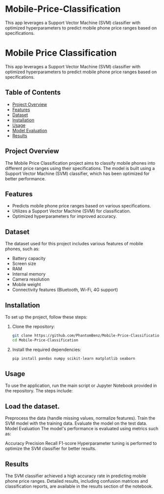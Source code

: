 # Mobile-Price-Classification
This app leverages a Support Vector Machine (SVM) classifier with optimized hyperparameters to predict mobile phone price ranges based on specifications.

# Mobile Price Classification

This app leverages a Support Vector Machine (SVM) classifier with optimized hyperparameters to predict mobile phone price ranges based on specifications.

## Table of Contents
- [Project Overview](#project-overview)
- [Features](#features)
- [Dataset](#dataset)
- [Installation](#installation)
- [Usage](#usage)
- [Model Evaluation](#model-evaluation)
- [Results](#results)

## Project Overview
The Mobile Price Classification project aims to classify mobile phones into different price ranges using their specifications. The model is built using a Support Vector Machine (SVM) classifier, which has been optimized for better performance.

## Features
- Predicts mobile phone price ranges based on various specifications.
- Utilizes a Support Vector Machine (SVM) for classification.
- Optimized hyperparameters for improved accuracy.

## Dataset
The dataset used for this project includes various features of mobile phones, such as:
- Battery capacity
- Screen size
- RAM
- Internal memory
- Camera resolution
- Mobile weight
- Connectivity features (Bluetooth, Wi-Fi, 4G support)

## Installation
To set up the project, follow these steps:

1. Clone the repository:
   ```bash
   git clone https://github.com/PhantomBenz/Mobile-Price-Classification.git
   cd Mobile-Price-Classification
2. Install the required dependencies:
   ```bash
   pip install pandas numpy scikit-learn matplotlib seaborn

## Usage
To use the application, run the main script or Jupyter Notebook provided in the repository. The steps include:

## Load the dataset.
Preprocess the data (handle missing values, normalize features).
Train the SVM model with the training data.
Evaluate the model on the test data.
Model Evaluation
The model's performance is evaluated using metrics such as:

Accuracy
Precision
Recall
F1-score
Hyperparameter tuning is performed to optimize the SVM classifier for better results.

## Results
The SVM classifier achieved a high accuracy rate in predicting mobile phone price ranges. Detailed results, including confusion matrices and classification reports, are available in the results section of the notebook.

